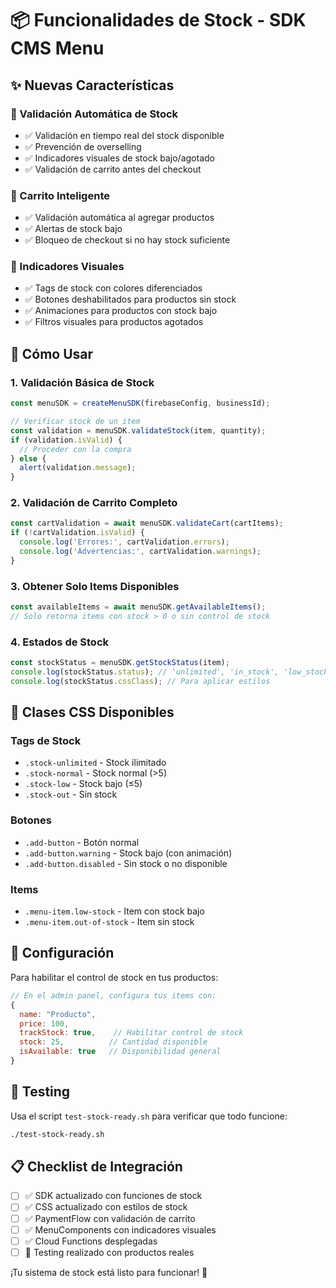 # 📦 Funcionalidades de Stock - SDK CMS Menu

## ✨ Nuevas Características

### 🎯 Validación Automática de Stock
- ✅ Validación en tiempo real del stock disponible
- ✅ Prevención de overselling
- ✅ Indicadores visuales de stock bajo/agotado
- ✅ Validación de carrito antes del checkout

### 🛒 Carrito Inteligente
- ✅ Validación automática al agregar productos
- ✅ Alertas de stock bajo
- ✅ Bloqueo de checkout si no hay stock suficiente

### 🎨 Indicadores Visuales
- ✅ Tags de stock con colores diferenciados
- ✅ Botones deshabilitados para productos sin stock
- ✅ Animaciones para productos con stock bajo
- ✅ Filtros visuales para productos agotados

## 🚀 Cómo Usar

### 1. Validación Básica de Stock
```javascript
const menuSDK = createMenuSDK(firebaseConfig, businessId);

// Verificar stock de un item
const validation = menuSDK.validateStock(item, quantity);
if (validation.isValid) {
  // Proceder con la compra
} else {
  alert(validation.message);
}
```

### 2. Validación de Carrito Completo
```javascript
const cartValidation = await menuSDK.validateCart(cartItems);
if (!cartValidation.isValid) {
  console.log('Errores:', cartValidation.errors);
  console.log('Advertencias:', cartValidation.warnings);
}
```

### 3. Obtener Solo Items Disponibles
```javascript
const availableItems = await menuSDK.getAvailableItems();
// Solo retorna items con stock > 0 o sin control de stock
```

### 4. Estados de Stock
```javascript
const stockStatus = menuSDK.getStockStatus(item);
console.log(stockStatus.status); // 'unlimited', 'in_stock', 'low_stock', 'out_of_stock'
console.log(stockStatus.cssClass); // Para aplicar estilos
```

## 🎨 Clases CSS Disponibles

### Tags de Stock
- `.stock-unlimited` - Stock ilimitado
- `.stock-normal` - Stock normal (>5)
- `.stock-low` - Stock bajo (≤5)
- `.stock-out` - Sin stock

### Botones
- `.add-button` - Botón normal
- `.add-button.warning` - Stock bajo (con animación)
- `.add-button.disabled` - Sin stock o no disponible

### Items
- `.menu-item.low-stock` - Item con stock bajo
- `.menu-item.out-of-stock` - Item sin stock

## 🔧 Configuración

Para habilitar el control de stock en tus productos:

```javascript
// En el admin panel, configura tus items con:
{
  name: "Producto",
  price: 100,
  trackStock: true,    // Habilitar control de stock
  stock: 25,          // Cantidad disponible
  isAvailable: true   // Disponibilidad general
}
```

## 🧪 Testing

Usa el script `test-stock-ready.sh` para verificar que todo funcione:

```bash
./test-stock-ready.sh
```

## 📋 Checklist de Integración

- [ ] ✅ SDK actualizado con funciones de stock
- [ ] ✅ CSS actualizado con estilos de stock
- [ ] ✅ PaymentFlow con validación de carrito
- [ ] ✅ MenuComponents con indicadores visuales
- [ ] ✅ Cloud Functions desplegadas
- [ ] 🧪 Testing realizado con productos reales

¡Tu sistema de stock está listo para funcionar! 🎉

